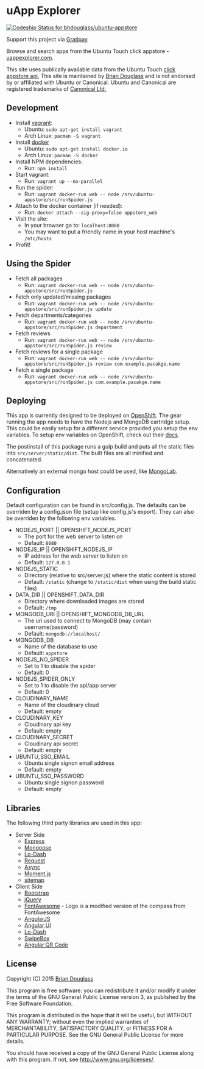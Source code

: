 # uApp Explorer #

[ ![Codeship Status for bhdouglass/ubuntu-appstore](https://codeship.com/projects/6a279da0-64a5-0132-af74-0639b0c195d6/status?branch=master)](https://codeship.com/projects/52618)

Support this project via [Gratipay](https://gratipay.com/bhdouglass/)

Browse and search apps from the Ubuntu Touch click appstore - [uappexplorer.com](https://uappexplorer.com/).

This site uses publically available data from the Ubuntu Touch [click appstore api](https://wiki.ubuntu.com/AppStore/Interfaces/ClickPackageIndex),
This site is maintained by [Brian Douglass](http://bhdouglass.com) and is not
endorsed by or affiliated with Ubuntu or Canonical. Ubuntu and Canonical are
registered trademarks of [Canonical Ltd.](http://www.canonical.com/)

## Development ##

* Install [vagrant](http://vagrantup.com/):
    * Ubuntu: `sudo apt-get install vagrant`
    * Arch Linux: `pacman -S vagrant`
* Install [docker](https://www.docker.com/)
    * Ubuntu: `sudo apt-get install docker.io`
    * Arch Linux: `pacman -S docker`
* Install NPM dependencies:
    * Run: `npm install`
* Start vagrant:
    * Run: `vagrant up --no-parallel`
* Run the spider:
    * Run: `vagrant docker-run web -- node /srv/ubuntu-appstore/src/runSpider.js`
* Attach to the docker container (if needed):
    * Run: `docker attach --sig-proxy=false appstore_web`
* Visit the site:
    * In your browser go to: `localhost:8080`
    * You may want to put a friendly name in your host machine's `/etc/hosts`
* Profit!

## Using the Spider ##

* Fetch all packages
    * Run: `vagrant docker-run web -- node /srv/ubuntu-appstore/src/runSpider.js`
* Fetch only updated/missing packages
    * Run: `vagrant docker-run web -- node /srv/ubuntu-appstore/src/runSpider.js update`
* Fetch departments/categories
    * Run: `vagrant docker-run web -- node /srv/ubuntu-appstore/src/runSpider.js department`
* Fetch reviews
    * Run: `vagrant docker-run web -- node /srv/ubuntu-appstore/src/runSpider.js review`
* Fetch reviews for a single package
    * Run: `vagrant docker-run web -- node /srv/ubuntu-appstore/src/runSpider.js review com.example.pacakge.name`
* Fetch a single package
    * Run: `vagrant docker-run web -- node /srv/ubuntu-appstore/src/runSpider.js com.example.pacakge.name`

## Deploying ##

This app is currently designed to be deployed on [OpenShift](https://www.openshift.com).
The gear running the app needs to have the Nodejs and MongoDB cartridge setup.
This could be easily setup for a different service provided you setup the env variables.
To setup env variables on OpenShift, check out their [docs](https://developers.openshift.com/en/managing-environment-variables.html#custom-variables).

The postinstall of this package runs a gulp build and puts all the static files
into `src/server/static/dist`. The built files are all minified and concatenated.

Alternatively an external mongo host could be used, like [MongoLab](https://mongolab.com/).

## Configuration ##

Default configuration can be found in src/config.js. The defaults can be overriden
by a config.json file (setup like config.js's export). They can also be overriden
by the following env variables.

* NODEJS_PORT || OPENSHIFT_NODEJS_PORT
    * The port for the web server to listen on
    * Default: `8080`
* NODEJS_IP || OPENSHIFT_NODEJS_IP
    * IP address for the web server to listen on
    * Default: `127.0.0.1`
* NODEJS_STATIC
    * Directory (relative to src/server.js) where the static content is stored
    * Default: `/static` (change to `/static/dist` when using the build static files)
* DATA_DIR || OPENSHIFT_DATA_DIR
    * Directory where downloaded images are stored
    * Default: `/tmp`
* MONGODB_URI || OPENSHIFT_MONGODB_DB_URL
    * The uri used to connect to MongoDB (may contain username/password)
    * Default: `mongodb://localhost/`
* MONGODB_DB
    * Name of the database to use
    * Default: `appstore`
* NODEJS_NO_SPIDER
    * Set to 1 to disable the spider
    * Default: 0
* NODEJS_SPIDER_ONLY
    * Set to 1 to disable the api/app server
    * Default: 0
* CLOUDINARY_NAME
    * Name of the cloudinary cloud
    * Default: empty
* CLOUDINARY_KEY
    * Cloudinary api key
    * Default: empty
* CLOUDINARY_SECRET
    * Cloudinary api secret
    * Default: empty
* UBUNTU_SSO_EMAIL
    * Ubuntu single signon email address
    * Default: empty
* UBUNTU_SSO_PASSWORD
    * Ubuntu single signon password
    * Default: empty

## Libraries ##

The following third party libraries are used in this app:

* Server Side
    * [Express](http://expressjs.com/)
    * [Mongoose](http://mongoosejs.com/)
    * [Lo-Dash](https://lodash.com/)
    * [Request](https://github.com/request/request)
    * [Async](https://github.com/caolan/async)
    * [Moment.js](http://momentjs.com/)
    * [sitemap](https://www.npmjs.com/package/sitemap)
* Client Side
    * [Bootstrap](http://getbootstrap.com/)
    * [jQuery](http://jquery.com/)
    * [FontAwesome](http://fontawesome.io/) - Logo is a modified version of the compass from FontAwesome
    * [AngularJS](https://angularjs.org/)
    * [Angular UI](http://angular-ui.github.io/)
    * [Lo-Dash](https://lodash.com/)
    * [SwipeBox](http://brutaldesign.github.io/swipebox/)
    * [Angular QR Code](https://github.com/monospaced/angular-qrcode)

## License ##

Copyright (C) 2015 [Brian Douglass](http://bhdouglass.com/)

This program is free software: you can redistribute it and/or modify it under the terms of the GNU General Public License version 3, as published
by the Free Software Foundation.

This program is distributed in the hope that it will be useful, but WITHOUT ANY WARRANTY; without even the implied warranties of MERCHANTABILITY, SATISFACTORY QUALITY, or FITNESS FOR A PARTICULAR PURPOSE.  See the GNU General Public License for more details.

You should have received a copy of the GNU General Public License along with this program.  If not, see <http://www.gnu.org/licenses/>.
